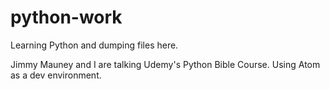 # python-work
Learning Python and dumping files here.

Jimmy Mauney and I are talking Udemy's Python Bible Course.  Using Atom as a dev environment.
